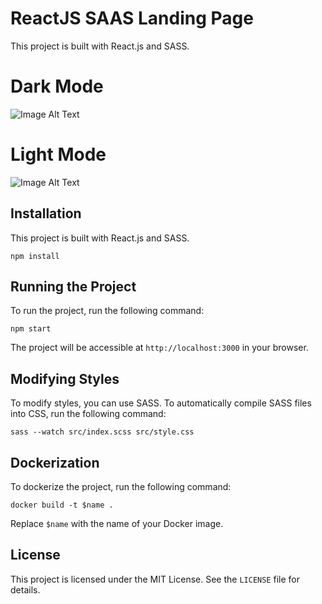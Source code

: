 # ReactJS SAAS Landing Page

This project is built with React.js and SASS.

# Dark Mode
![Image Alt Text](images/lp-dark-desktop.png)

# Light Mode
![Image Alt Text](images/lp-light-dektop.png)

## Installation
This project is built with React.js and SASS.

`npm install`

## Running the Project

To run the project, run the following command:

`npm start`


The project will be accessible at `http://localhost:3000` in your browser.

## Modifying Styles

To modify styles, you can use SASS. To automatically compile SASS files into CSS, run the following command:

`sass --watch src/index.scss src/style.css`


## Dockerization

To dockerize the project, run the following command:

`docker build -t $name .`

Replace `$name` with the name of your Docker image.

## License

This project is licensed under the MIT License. See the `LICENSE` file for details.
